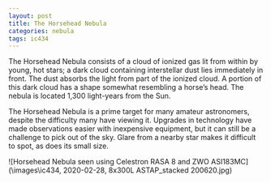 ```yaml
---
layout: post
title: The Horsehead Nebula
categories: nebula
tags: ic434
---
```

The Horsehead Nebula consists of a cloud of ionized gas lit from within by young, hot stars; a dark cloud containing interstellar dust lies immediately in front. The dust absorbs the light from part of the ionized cloud. A portion of this dark cloud has a shape somewhat resembling a horse’s head. The nebula is located 1,300 light-years from the Sun.

The Horsehead Nebula is a prime target for many amateur astronomers, despite the difficulty many have viewing it. Upgrades in technology have made observations easier with inexpensive equipment, but it can still be a challenge to pick out of the sky. Glare from a nearby star makes it difficult to spot, as does its small size. 

![Horsehead Nebula seen using Celestron RASA 8 and ZWO ASI183MC](\images\ic434, 2020-02-28, 8x300L ASTAP_stacked 200620.jpg)